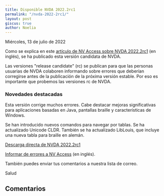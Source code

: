 ```yaml
---
title: Disponible NVDA 2022.2rc1
permalink: "/nvda-2022-2rc1/"
layout: post
giscus: true
author: Noelia
---
```


<footer>Miércoles, 13 de julio de 2022</footer>

Como se explica en este [artículo de NV Access sobre NVDA 2022.2rc1](https://www.nvaccess.org/post/nvda-2022-2rc1/) (en inglés), se ha publicado esta versión candidata de NVDA.

Las versiones "release candidate" (rc) se publican para que las personas usuarias de NVDA colaboren informando sobre errores que deberían corregirse antes de la publicación de la próxima versión estable. Por eso es importante que probemos las versiones rc de NVDA.

### Novedades destacadas

Esta versión corrige muchos errores. Cabe destacar mejoras significativas para aplicaciones basadas en Java, pantallas braille y características de Windows.

Se han introducido nuevos comandos para navegar por tablas. Se ha actualizado Unicode CLDR. También se ha actualizado LibLouis, que incluye una nueva tabla para braille en alemán.

[Descarga directa de NVDA 2022.2rc1](https://www.nvaccess.org/files/nvda/releases/2022.2rc1/nvda_2022.2rc1.exe)


[Informar de errores a NV Access](https://github.com/nvaccess/nvda/issues) (en inglés).

También puedes enviar tus comentarios a nuestra lista de correo.

Salud

<section class="gitcus"><h2>Comentarios</h2>
</section>